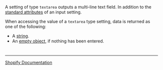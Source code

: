 A setting of type `textarea` outputs a multi-line text field. In addition to the [standard attributes](https://shopify.dev/themes/architecture/settings/input-settings#standard-attributes) of an input setting.

When accessing the value of a `textarea` type setting, data is returned as one of the following:

- A [string](https://shopify.dev/api/liquid/basics#types).
- An [empty object](https://shopify.dev/api/liquid/basics#empty), if nothing has been entered.

#

---

[Shopify Documentation](https://shopify.dev/themes/architecture/settings/input-settings#textarea)


